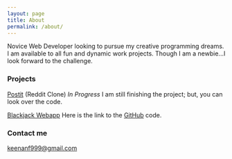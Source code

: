 ```yaml
---
layout: page
title: About
permalink: /about/
---
```


Novice Web Developer looking to pursue my creative programming dreams. I am available to all fun and dynamic work projects.  Though I am a newbie...I look forward to the challenge.

### Projects

[Postit](https://github.com/KeenanF999/postit-temp) (Reddit Clone) *In Progress*
I am still finishing the project; but, you can look over the code.

[Blackjack Webapp](https://frozen-beyond-9404.herokuapp.com/new_player)
Here is the link to the [GitHub](https://github.com/KeenanF999/Blackjack-webapp) code. 


### Contact me

[keenanf999@gmail.com](mailto:email@domain.com)
